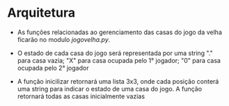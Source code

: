 

# Arquitetura

* As funções relacionadas ao gerenciamento das casas do jogo da velha ficarão no modulo *jogovelha.py*.

* O estado de cada casa do jogo será representada por uma string "." para casa vazia; "X" para casa ocupada pelo 1° jogador; "0" para casa ocupada pelo 2° jogador

* A função inicilizar retornará uma lista 3x3, onde cada posição conterá uma string para indicar o estado de uma casa do jogo. A função retornará todas as casas inicialmente vazias